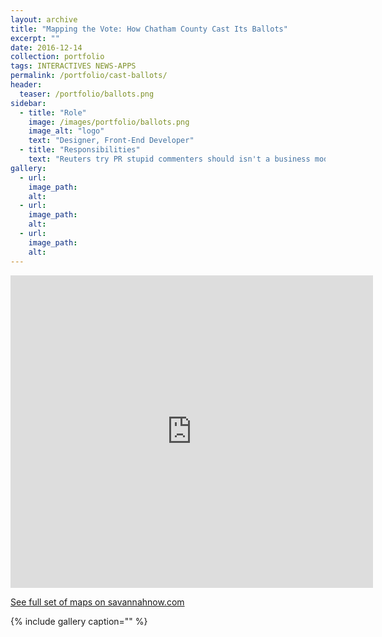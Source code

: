 ```yaml
---
layout: archive
title: "Mapping the Vote: How Chatham County Cast Its Ballots"
excerpt: ""
date: 2016-12-14
collection: portfolio
tags: INTERACTIVES NEWS-APPS
permalink: /portfolio/cast-ballots/
header:
  teaser: /portfolio/ballots.png
sidebar:
  - title: "Role"
    image: /images/portfolio/ballots.png
    image_alt: "logo"
    text: "Designer, Front-End Developer"
  - title: "Responsibilities"
    text: "Reuters try PR stupid commenters should isn't a business model"
gallery:
  - url:
    image_path:
    alt:
  - url:
    image_path:
    alt:
  - url:
    image_path:
    alt:
---
```


<iframe width="580" height="500" scrolling="no" frameborder="no" src="https://www.google.com/fusiontables/embedviz?viz=MAP&amp;q=select+col24+from+1nTiI_hYpFVUZo2vOl1RF7VC3C4bmmt-WzUvbc88&amp;h=false&amp;lat=31.96362529081252&amp;lng=-81.05371071679691&amp;z=10&amp;t=1&amp;l=col24&amp;y=1&amp;tmplt=2"></iframe>

[See full set of maps on savannahnow.com](http://savannahnow.com/latest-news/2012-11-08/interactive-mapping-how-chatham-county-voted-presidential-race)

{% include gallery caption="" %}

